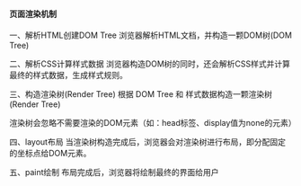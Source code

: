 #### 页面渲染机制

一、解析HTML创建DOM Tree
浏览器解析HTML文档，并构造一颗DOM树(DOM Tree)

二、解析CSS计算样式数据
浏览器构造DOM树的同时，还会解析CSS样式并计算最终的样式数据，生成样式规则。

三、构造渲染树(Render Tree)
根据 DOM Tree 和 样式数据构造一颗渲染树(Render Tree)

渲染树会忽略不需要渲染的DOM元素（如：head标签、display值为none的元素）

四、layout布局
当渲染树构造完成后，浏览器会对渲染树进行布局，即分配固定的坐标点给DOM元素。

五、paint绘制
布局完成后，浏览器将绘制最终的界面给用户

